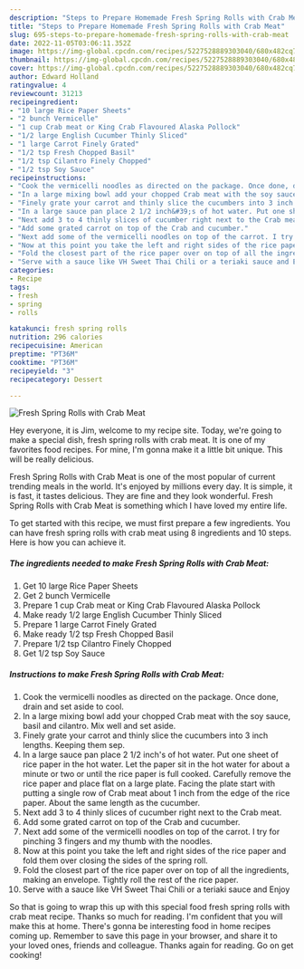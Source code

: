 ```yaml
---
description: "Steps to Prepare Homemade Fresh Spring Rolls with Crab Meat"
title: "Steps to Prepare Homemade Fresh Spring Rolls with Crab Meat"
slug: 695-steps-to-prepare-homemade-fresh-spring-rolls-with-crab-meat
date: 2022-11-05T03:06:11.352Z
image: https://img-global.cpcdn.com/recipes/5227528889303040/680x482cq70/fresh-spring-rolls-with-crab-meat-recipe-main-photo.jpg
thumbnail: https://img-global.cpcdn.com/recipes/5227528889303040/680x482cq70/fresh-spring-rolls-with-crab-meat-recipe-main-photo.jpg
cover: https://img-global.cpcdn.com/recipes/5227528889303040/680x482cq70/fresh-spring-rolls-with-crab-meat-recipe-main-photo.jpg
author: Edward Holland
ratingvalue: 4
reviewcount: 31213
recipeingredient:
- "10 large Rice Paper Sheets"
- "2 bunch Vermicelle"
- "1 cup Crab meat or King Crab Flavoured Alaska Pollock"
- "1/2 large English Cucumber Thinly Sliced"
- "1 large Carrot Finely Grated"
- "1/2 tsp Fresh Chopped Basil"
- "1/2 tsp Cilantro Finely Chopped"
- "1/2 tsp Soy Sauce"
recipeinstructions:
- "Cook the vermicelli noodles as directed on the package. Once done, drain and set aside to cool."
- "In a large mixing bowl add your chopped Crab meat with the soy sauce, basil and cilantro. Mix well and set aside."
- "Finely grate your carrot and thinly slice the cucumbers into 3 inch lengths. Keeping them sep."
- "In a large sauce pan place 2 1/2 inch&#39;s of hot water. Put one sheet of rice paper in the hot water. Let the paper sit in the hot water for about a minute or two or until the rice paper is full cooked. Carefully remove the rice paper and place flat on a large plate. Facing the plate start with putting a single row of Crab meat about 1 inch from the edge of the rice paper. About the same length as the cucumber."
- "Next add 3 to 4 thinly slices of cucumber right next to the Crab meat."
- "Add some grated carrot on top of the Crab and cucumber."
- "Next add some of the vermicelli noodles on top of the carrot. I try for pinching 3 fingers and my thumb with the noodles."
- "Now at this point you take the left and right sides of the rice paper and fold them over closing the sides of the spring roll."
- "Fold the closest part of the rice paper over on top of all the ingredients, making an envelope. Tightly roll the rest of the rice paper."
- "Serve with a sauce like VH Sweet Thai Chili or a teriaki sauce and Enjoy"
categories:
- Recipe
tags:
- fresh
- spring
- rolls

katakunci: fresh spring rolls 
nutrition: 296 calories
recipecuisine: American
preptime: "PT36M"
cooktime: "PT36M"
recipeyield: "3"
recipecategory: Dessert

---
```



![Fresh Spring Rolls with Crab Meat](https://img-global.cpcdn.com/recipes/5227528889303040/680x482cq70/fresh-spring-rolls-with-crab-meat-recipe-main-photo.jpg)

Hey everyone, it is Jim, welcome to my recipe site. Today, we're going to make a special dish, fresh spring rolls with crab meat. It is one of my favorites food recipes. For mine, I'm gonna make it a little bit unique. This will be really delicious.

Fresh Spring Rolls with Crab Meat is one of the most popular of current trending meals in the world. It's enjoyed by millions every day. It is simple, it is fast, it tastes delicious. They are fine and they look wonderful. Fresh Spring Rolls with Crab Meat is something which I have loved my entire life.




To get started with this recipe, we must first prepare a few ingredients. You can have fresh spring rolls with crab meat using 8 ingredients and 10 steps. Here is how you can achieve it.

<!--inarticleads1-->

##### The ingredients needed to make Fresh Spring Rolls with Crab Meat:

1. Get 10 large Rice Paper Sheets
1. Get 2 bunch Vermicelle
1. Prepare 1 cup Crab meat or King Crab Flavoured Alaska Pollock
1. Make ready 1/2 large English Cucumber Thinly Sliced
1. Prepare 1 large Carrot Finely Grated
1. Make ready 1/2 tsp Fresh Chopped Basil
1. Prepare 1/2 tsp Cilantro Finely Chopped
1. Get 1/2 tsp Soy Sauce




<!--inarticleads2-->

##### Instructions to make Fresh Spring Rolls with Crab Meat:

1. Cook the vermicelli noodles as directed on the package. Once done, drain and set aside to cool.
1. In a large mixing bowl add your chopped Crab meat with the soy sauce, basil and cilantro. Mix well and set aside.
1. Finely grate your carrot and thinly slice the cucumbers into 3 inch lengths. Keeping them sep.
1. In a large sauce pan place 2 1/2 inch&#39;s of hot water. Put one sheet of rice paper in the hot water. Let the paper sit in the hot water for about a minute or two or until the rice paper is full cooked. Carefully remove the rice paper and place flat on a large plate. Facing the plate start with putting a single row of Crab meat about 1 inch from the edge of the rice paper. About the same length as the cucumber.
1. Next add 3 to 4 thinly slices of cucumber right next to the Crab meat.
1. Add some grated carrot on top of the Crab and cucumber.
1. Next add some of the vermicelli noodles on top of the carrot. I try for pinching 3 fingers and my thumb with the noodles.
1. Now at this point you take the left and right sides of the rice paper and fold them over closing the sides of the spring roll.
1. Fold the closest part of the rice paper over on top of all the ingredients, making an envelope. Tightly roll the rest of the rice paper.
1. Serve with a sauce like VH Sweet Thai Chili or a teriaki sauce and Enjoy




So that is going to wrap this up with this special food fresh spring rolls with crab meat recipe. Thanks so much for reading. I'm confident that you will make this at home. There's gonna be interesting food in home recipes coming up. Remember to save this page in your browser, and share it to your loved ones, friends and colleague. Thanks again for reading. Go on get cooking!
